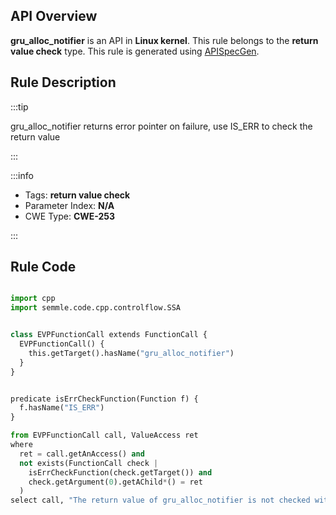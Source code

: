 ---
---


## API Overview
**gru_alloc_notifier** is an API in **Linux kernel**. This rule belongs to the **return value check** type. This rule is generated using [APISpecGen](../../tools/APISpecGen).
## Rule Description

:::tip

gru_alloc_notifier returns error pointer on failure, use IS_ERR to check the return value

:::

:::info

- Tags: **return value check**
- Parameter Index: **N/A**
- CWE Type: **CWE-253**

:::

## Rule Code
```python

import cpp
import semmle.code.cpp.controlflow.SSA


class EVPFunctionCall extends FunctionCall {
  EVPFunctionCall() {
    this.getTarget().hasName("gru_alloc_notifier")
  }
}


predicate isErrCheckFunction(Function f) {
  f.hasName("IS_ERR") 
}

from EVPFunctionCall call, ValueAccess ret
where
  ret = call.getAnAccess() and
  not exists(FunctionCall check |
    isErrCheckFunction(check.getTarget()) and
    check.getArgument(0).getAChild*() = ret
  )
select call, "The return value of gru_alloc_notifier is not checked with IS_ERR."
    
```